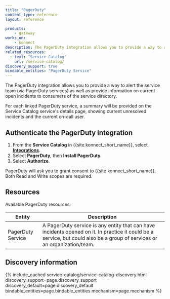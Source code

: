 ```yaml
---
title: "PagerDuty"
content_type: reference
layout: reference

products:
    - gateway
works_on:
    - konnect
description: The PagerDuty integration allows you to provide a way to alert on information about current open incidents to consumers of the service directory.
related_resources:
  - text: "Service Catalog"
    url: /service-catalog/
discovery_support: true
bindable_entities: "PagerDuty Service"
---
```


The PagerDuty integration allows you to provide a way to alert the service team (via PagerDuty services) as well as provide information on current open incidents to consumers of the service directory. 

For each linked PagerDuty service, a summary will be provided on the Service Catalog service's details page, showing current unresolved incidents and the current on-call user.

## Authenticate the PagerDuty integration

1. From the **Service Catalog** in {{site.konnect_short_name}}, select **[Integrations](https://cloud.konghq.com/us/service-catalog/integrations)**. 
2. Select **PagerDuty**, then **Install PagerDuty**.
3. Select **Authorize**. 

PagerDuty will ask you to grant consent to {{site.konnect_short_name}}. Both Read and Write scopes are required.

## Resources

Available PagerDuty resources:

Entity | Description
-------|------------
PagerDuty Service | A PagerDuty service is any entity that can have incidents opened on it. In practice it could be a service, but could also be a group of services or an organization/team.

## Discovery information

<!-- vale off-->

{% include_cached service-catalog/service-catalog-discovery.html 
   discovery_support=page.discovery_support
   discovery_default=page.discovery_default
   bindable_entities=page.bindable_entities
   mechanism=page.mechanism %}

<!-- vale on-->